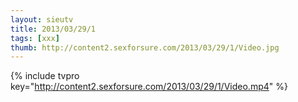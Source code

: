 ```yaml
--- 
layout: sieutv
title: 2013/03/29/1
tags: [xxx]
thumb: http://content2.sexforsure.com/2013/03/29/1/Video.jpg
---
```

{% include tvpro key="http://content2.sexforsure.com/2013/03/29/1/Video.mp4" %} 
